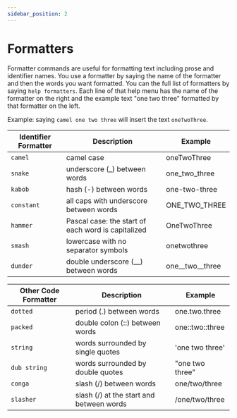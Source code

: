 ```yaml
---
sidebar_position: 2
---
```


# Formatters

Formatter commands are useful for formatting text including prose and identifier names. You use a formatter by saying the name of the formatter and then the words you want formatted. You can the full list of formatters by saying `help formatters`. Each line of that help menu has the name of the formatter on the right and the example text "one two three" formatted by that formatter on the left.

Example: saying `camel one two three` will insert the text `oneTwoThree`.

| Identifier Formatter | Description                                        | Example             |
| -------------------- | -------------------------------------------------- | ------------------- |
| `camel`              | camel case                                         | oneTwoThree         |
| `snake`              | underscore (\_) between words                      | one_two_three       |
| `kabob`              | hash (-) between words                             | one-two-three       |
| `constant`           | all caps with underscore between words             | ONE_TWO_THREE       |
| `hammer`             | Pascal case: the start of each word is capitalized | OneTwoThree         |
| `smash`              | lowercase with no separator symbols                | onetwothree         |
| `dunder`             | double underscore (\_\_) between words             | one\_\_two\_\_three |

| Other Code Formatter | Description                              | Example                |
| -------------------- | ---------------------------------------- | ---------------------- |
| `dotted`             | period (.) between words                 | one.two.three          |
| `packed`             | double colon (::) between words          | one::&#8203;two::three |
| `string`             | words surrounded by single quotes        | 'one two three'        |
| `dub string`         | words surrounded by double quotes        | "one two three"        |
| `conga`              | slash (/) between words                  | one/two/three          |
| `slasher`            | slash (/) at the start and between words | /one/two/three         |
